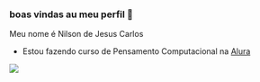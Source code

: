 ### boas vindas au meu perfil 🖤

Meu nome é Nilson de Jesus Carlos

 - Estou fazendo curso de Pensamento Computacional na [Alura](https://www.alura.com.br)
   
![](https://media.tenor.com/NdMuEpiu4P4AAAAC/clapping-hands.gif)
